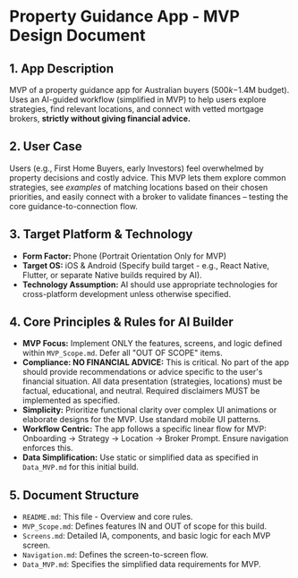# Property Guidance App - MVP Design Document

## 1. App Description

MVP of a property guidance app for Australian buyers ($500k-$1.4M budget). Uses an AI-guided workflow (simplified in MVP) to help users explore strategies, find relevant locations, and connect with vetted mortgage brokers, **strictly without giving financial advice.**

## 2. User Case

Users (e.g., First Home Buyers, early Investors) feel overwhelmed by property decisions and costly advice. This MVP lets them explore common strategies, see _examples_ of matching locations based on their chosen priorities, and easily connect with a broker to validate finances – testing the core guidance-to-connection flow.

## 3. Target Platform & Technology

- **Form Factor:** Phone (Portrait Orientation Only for MVP)
- **Target OS:** iOS & Android (Specify build target - e.g., React Native, Flutter, or separate Native builds required by AI).
- **Technology Assumption:** AI should use appropriate technologies for cross-platform development unless otherwise specified.

## 4. Core Principles & Rules for AI Builder

- **MVP Focus:** Implement ONLY the features, screens, and logic defined within `MVP_Scope.md`. Defer all "OUT OF SCOPE" items.
- **Compliance: NO FINANCIAL ADVICE:** This is critical. No part of the app should provide recommendations or advice specific to the user's financial situation. All data presentation (strategies, locations) must be factual, educational, and neutral. Required disclaimers MUST be implemented as specified.
- **Simplicity:** Prioritize functional clarity over complex UI animations or elaborate designs for the MVP. Use standard mobile UI patterns.
- **Workflow Centric:** The app follows a specific linear flow for MVP: Onboarding -> Strategy -> Location -> Broker Prompt. Ensure navigation enforces this.
- **Data Simplification:** Use static or simplified data as specified in `Data_MVP.md` for this initial build.

## 5. Document Structure

- `README.md`: This file - Overview and core rules.
- `MVP_Scope.md`: Defines features IN and OUT of scope for this build.
- `Screens.md`: Detailed IA, components, and basic logic for each MVP screen.
- `Navigation.md`: Defines the screen-to-screen flow.
- `Data_MVP.md`: Specifies the simplified data requirements for MVP.
